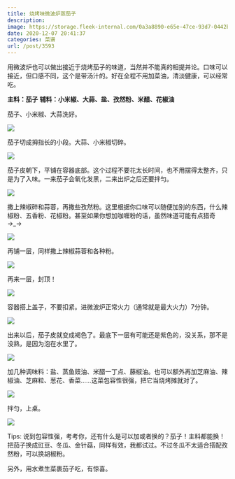 ```yaml
---
title: 烧烤味微波炉蒸茄子
description: 
image: https://storage.fleek-internal.com/0a3a8890-e65e-47ce-93d7-0442b9209d38-bucket/blog/posts/2020-12/2020-12-02%2020.39.33.jpg
date: 2020-12-07 20:41:37
categories: 菜谱
url: /post/3593
---
```


用微波炉也可以做出接近于烧烤茄子的味道，当然并不能真的相提并论。口味可以接近，但口感不同，这个是带汤汁的。好在全程不用加菜油，清淡健康，可以经常吃。

**主料：茄子**
**辅料：小米椒、大蒜、盐、孜然粉、米醋、花椒油**

茄子、小米椒、大蒜洗好。

![](https://storage.fleek-internal.com/0a3a8890-e65e-47ce-93d7-0442b9209d38-bucket/blog/posts/2020-12/2020-12-02%2020.10.59.jpg)

茄子切成拇指长的小段。大蒜、小米椒切碎。

![](https://storage.fleek-internal.com/0a3a8890-e65e-47ce-93d7-0442b9209d38-bucket/blog/posts/2020-12/2020-12-02%2020.19.57.jpg)

茄子皮朝下，平铺在容器底部。这个过程不要花太长时间，也不用摆得太整齐，只是为了入味。一来茄子会氧化发黑，二来出炉之后还要拌匀。

![](https://storage.fleek-internal.com/0a3a8890-e65e-47ce-93d7-0442b9209d38-bucket/blog/posts/2020-12/2020-12-02%2020.21.06.jpg)

撒上辣椒碎和蒜蓉，再撒些孜然粉。这里根据你口味可以随便加别的东西，什么辣椒粉、五香粉、花椒粉。甚至如果你想加咖喱粉的话，虽然味道可能有点猎奇 →_→

![](https://storage.fleek-internal.com/0a3a8890-e65e-47ce-93d7-0442b9209d38-bucket/blog/posts/2020-12/2020-12-02%2020.21.58.jpg)

再铺一层，同样撒上辣椒蒜蓉和各种粉。

![](https://storage.fleek-internal.com/0a3a8890-e65e-47ce-93d7-0442b9209d38-bucket/blog/posts/2020-12/2020-12-02%2020.24.10.jpg)

再来一层，封顶！

![](https://storage.fleek-internal.com/0a3a8890-e65e-47ce-93d7-0442b9209d38-bucket/blog/posts/2020-12/2020-12-02%2020.25.49.jpg)

容器搭上盖子，不要扣紧。进微波炉正常火力（通常就是最大火力）7分钟。

![](https://storage.fleek-internal.com/0a3a8890-e65e-47ce-93d7-0442b9209d38-bucket/blog/posts/2020-12/2020-12-02%2020.26.41.jpg)

出来以后，茄子皮就变成褐色了。最底下一层有可能还是紫色的，没关系，那不是没熟，是因为泡在水里了。

![](https://storage.fleek-internal.com/0a3a8890-e65e-47ce-93d7-0442b9209d38-bucket/blog/posts/2020-12/2020-12-02%2020.35.28.jpg)

加几种调味料：盐、蒸鱼豉油、米醋一丁点、藤椒油。也可以额外再加芝麻油、辣椒油、芝麻粒、葱花、香菜……这菜包容性很强，把它当烧烤摊就对了。

![](https://storage.fleek-internal.com/0a3a8890-e65e-47ce-93d7-0442b9209d38-bucket/blog/posts/2020-12/2020-12-02%2020.36.16.jpg)

拌匀，上桌。

![](https://storage.fleek-internal.com/0a3a8890-e65e-47ce-93d7-0442b9209d38-bucket/blog/posts/2020-12/2020-12-02%2020.39.33.jpg)

Tips: 说到包容性强，考考你，还有什么是可以加或者换的？茄子！主料都能换！把茄子换成豇豆、冬瓜、金针菇，同样有效，我都试过。不过冬瓜不太适合搭配孜然粉，可以换胡椒粉。

另外，用水煮生菜裹茄子吃，有惊喜。